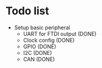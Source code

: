 # Todo list

- Setup basic peripheral
    - UART for FTDI output (DONE)
    - Clock config (DONE)
    - GPIO (DONE)
    - I2C (DONE)
    - CAN (DONE)

    
